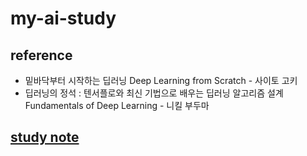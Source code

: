 # my-ai-study

## reference
* 밑바닥부터 시작하는 딥러닝 Deep Learning from Scratch - 사이토 고키
* 딥러닝의 정석 : 텐서플로와 최신 기법으로 배우는 딥러닝 알고리즘 설계 Fundamentals of Deep Learning - 니킬 부두마


## [study note](https://github.com/hy-kiera/my-ai-study/wiki)
